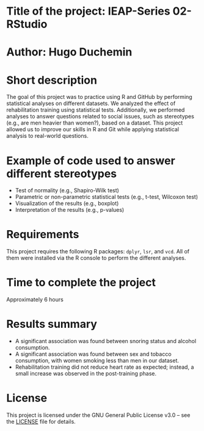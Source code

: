 # Title of the project: IEAP-Series 02-RStudio

# Author: Hugo Duchemin

# Short description
The goal of this project was to practice using R and GitHub by performing statistical analyses on different datasets. We analyzed the effect of rehabilitation training using statistical tests. Additionally, we performed analyses to answer questions related to social issues, such as stereotypes (e.g., are men heavier than women?), based on a dataset. This project allowed us to improve our skills in R and Git while applying statistical analysis to real-world questions.

# Example of code used to answer different stereotypes
- Test of normality (e.g., Shapiro-Wilk test)
- Parametric or non-parametric statistical tests (e.g., t-test, Wilcoxon test)
- Visualization of the results (e.g., boxplot)
- Interpretation of the results (e.g., p-values)

# Requirements
This project requires the following R packages: `dplyr`, `lsr`, and `vcd`. All of them were installed via the R console to perform the different analyses.

# Time to complete the project
Approximately 6 hours

# Results summary
- A significant association was found between snoring status and alcohol consumption.  
- A significant association was found between sex and tobacco consumption, with women smoking less than men in our dataset.  
- Rehabilitation training did not reduce heart rate as expected; instead, a small increase was observed in the post-training phase.

# License
This project is licensed under the GNU General Public License v3.0 – see the [LICENSE](LICENSE) file for details.
